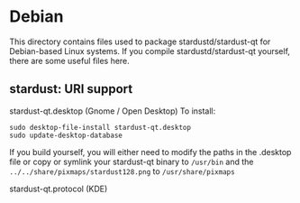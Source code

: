 
Debian
====================
This directory contains files used to package stardustd/stardust-qt
for Debian-based Linux systems. If you compile stardustd/stardust-qt yourself, there are some useful files here.

## stardust: URI support ##


stardust-qt.desktop  (Gnome / Open Desktop)
To install:

	sudo desktop-file-install stardust-qt.desktop
	sudo update-desktop-database

If you build yourself, you will either need to modify the paths in
the .desktop file or copy or symlink your stardust-qt binary to `/usr/bin`
and the `../../share/pixmaps/stardust128.png` to `/usr/share/pixmaps`

stardust-qt.protocol (KDE)

